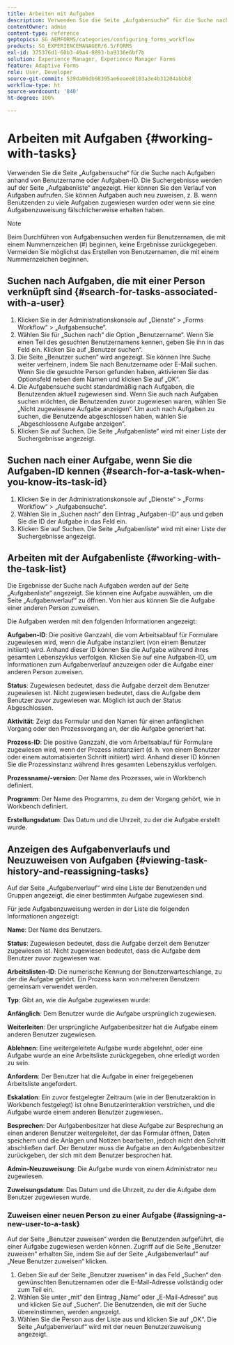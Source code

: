 ```yaml
---
title: Arbeiten mit Aufgaben
description: Verwenden Sie die Seite „Aufgabensuche“ für die Suche nach Aufgaben anhand von Benutzername oder Aufgaben-ID. Erfahren Sie mehr über die Arbeit mit Aufgaben.
contentOwner: admin
content-type: reference
geptopics: SG_AEMFORMS/categories/configuring_forms_workflow
products: SG_EXPERIENCEMANAGER/6.5/FORMS
exl-id: 375376d1-60b3-49a4-8893-ba9336e6bf7b
solution: Experience Manager, Experience Manager Forms
feature: Adaptive Forms
role: User, Developer
source-git-commit: 539da06db98395ae6eaee8103a3e4b31204abbb8
workflow-type: ht
source-wordcount: '840'
ht-degree: 100%

---
```


# Arbeiten mit Aufgaben {#working-with-tasks}

Verwenden Sie die Seite „Aufgabensuche“ für die Suche nach Aufgaben anhand von Benutzername oder Aufgaben-ID. Die Suchergebnisse werden auf der Seite „Aufgabenliste“ angezeigt. Hier können Sie den Verlauf von Aufgaben aufrufen. Sie können Aufgaben auch neu zuweisen, z. B. wenn Benutzenden zu viele Aufgaben zugewiesen wurden oder wenn sie eine Aufgabenzuweisung fälschlicherweise erhalten haben.

>[!NOTE]
>
>Beim Durchführen von Aufgabensuchen werden für Benutzernamen, die mit einem Nummernzeichen (#) beginnen, keine Ergebnisse zurückgegeben. Vermeiden Sie möglichst das Erstellen von Benutzernamen, die mit einem Nummernzeichen beginnen.

## Suchen nach Aufgaben, die mit einer Person verknüpft sind {#search-for-tasks-associated-with-a-user}

1. Klicken Sie in der Administrationskonsole auf „Dienste“ > „Forms Workflow“ > „Aufgabensuche“.
1. Wählen Sie für „Suchen nach“ die Option „Benutzername“. Wenn Sie einen Teil des gesuchten Benutzernamens kennen, geben Sie ihn in das Feld ein. Klicken Sie auf „Benutzer suchen“.
1. Die Seite „Benutzer suchen“ wird angezeigt. Sie können Ihre Suche weiter verfeinern, indem Sie nach Benutzername oder E-Mail suchen. Wenn Sie die gesuchte Person gefunden haben, aktivieren Sie das Optionsfeld neben dem Namen und klicken Sie auf „OK“.
1. Die Aufgabensuche sucht standardmäßig nach Aufgaben, die Benutzenden aktuell zugewiesen sind. Wenn Sie auch nach Aufgaben suchen möchten, die Benutzenden zuvor zugewiesen waren, wählen Sie „Nicht zugewiesene Aufgabe anzeigen“. Um auch nach Aufgaben zu suchen, die Benutzende abgeschlossen haben, wählen Sie „Abgeschlossene Aufgabe anzeigen“.
1. Klicken Sie auf Suchen. Die Seite „Aufgabenliste“ wird mit einer Liste der Suchergebnisse angezeigt.

## Suchen nach einer Aufgabe, wenn Sie die Aufgaben-ID kennen {#search-for-a-task-when-you-know-its-task-id}

1. Klicken Sie in der Administrationskonsole auf „Dienste“ > „Forms Workflow“ > „Aufgabensuche“.
1. Wählen Sie in „Suchen nach“ den Eintrag „Aufgaben-ID“ aus und geben Sie die ID der Aufgabe in das Feld ein.
1. Klicken Sie auf Suchen. Die Seite „Aufgabenliste“ wird mit einer Liste der Suchergebnisse angezeigt.

## Arbeiten mit der Aufgabenliste {#working-with-the-task-list}

Die Ergebnisse der Suche nach Aufgaben werden auf der Seite „Aufgabenliste“ angezeigt. Sie können eine Aufgabe auswählen, um die Seite „Aufgabenverlauf“ zu öffnen. Von hier aus können Sie die Aufgabe einer anderen Person zuweisen.

Die Aufgaben werden mit den folgenden Informationen angezeigt:

**Aufgaben-ID**: Die positive Ganzzahl, die vom Arbeitsablauf für Formulare zugewiesen wird, wenn die Aufgabe instanziiert (von einem Benutzer initiiert) wird. Anhand dieser ID können Sie die Aufgabe während ihres gesamten Lebenszyklus verfolgen. Klicken Sie auf eine Aufgaben-ID, um Informationen zum Aufgabenverlauf anzuzeigen oder die Aufgabe einer anderen Person zuweisen.

**Status**: Zugewiesen bedeutet, dass die Aufgabe derzeit dem Benutzer zugewiesen ist. Nicht zugewiesen bedeutet, dass die Aufgabe dem Benutzer zuvor zugewiesen war. Möglich ist auch der Status Abgeschlossen.

**Aktivität**: Zeigt das Formular und den Namen für einen anfänglichen Vorgang oder den Prozessvorgang an, der die Aufgabe generiert hat.

**Prozess-ID**: Die positive Ganzzahl, die vom Arbeitsablauf für Formulare zugewiesen wird, wenn der Prozess instanziiert (d. h. von einem Benutzer oder einem automatisierten Schritt initiiert) wird. Anhand dieser ID können Sie die Prozessinstanz während ihres gesamten Lebenszyklus verfolgen.

**Prozessname/-version**: Der Name des Prozesses, wie in Workbench definiert.

**Programm**: Der Name des Programms, zu dem der Vorgang gehört, wie in Workbench definiert.

**Erstellungsdatum**: Das Datum und die Uhrzeit, zu der die Aufgabe erstellt wurde.

## Anzeigen des Aufgabenverlaufs und Neuzuweisen von Aufgaben {#viewing-task-history-and-reassigning-tasks}

Auf der Seite „Aufgabenverlauf“ wird eine Liste der Benutzenden und Gruppen angezeigt, die einer bestimmten Aufgabe zugewiesen sind.

Für jede Aufgabenzuweisung werden in der Liste die folgenden Informationen angezeigt:

**Name**: Der Name des Benutzers.

**Status**: Zugewiesen bedeutet, dass die Aufgabe derzeit dem Benutzer zugewiesen ist. Nicht zugewiesen bedeutet, dass die Aufgabe dem Benutzer zuvor zugewiesen war.

**Arbeitslisten-ID**: Die numerische Kennung der Benutzerwarteschlange, zu der die Aufgabe gehört. Ein Prozess kann von mehreren Benutzern gemeinsam verwendet werden.

**Typ**: Gibt an, wie die Aufgabe zugewiesen wurde:

**Anfänglich**: Dem Benutzer wurde die Aufgabe ursprünglich zugewiesen.

**Weiterleiten**: Der ursprüngliche Aufgabenbesitzer hat die Aufgabe einem anderen Benutzer zugewiesen.

**Ablehnen**: Eine weitergeleitete Aufgabe wurde abgelehnt, oder eine Aufgabe wurde an eine Arbeitsliste zurückgegeben, ohne erledigt worden zu sein.

**Anfordern**: Der Benutzer hat die Aufgabe in einer freigegebenen Arbeitsliste angefordert.

**Eskalation**: Ein zuvor festgelegter Zeitraum (wie in der Benutzeraktion in Workbench festgelegt) ist ohne Benutzerinteraktion verstrichen, und die Aufgabe wurde einem anderen Benutzer zugewiesen..

**Besprechen**: Der Aufgabenbesitzer hat diese Aufgabe zur Besprechung an einen anderen Benutzer weitergeleitet, der das Formular öffnen, Daten speichern und die Anlagen und Notizen bearbeiten, jedoch nicht den Schritt abschließen darf. Der Benutzer muss die Aufgabe an den Aufgabenbesitzer zurückgeben, der sich mit dem Benutzer besprochen hat.

**Admin-Neuzuweisung**: Die Aufgabe wurde von einem Administrator neu zugewiesen.

**Zuweisungsdatum**: Das Datum und die Uhrzeit, zu der die Aufgabe dem Benutzer zugewiesen wurde.

### Zuweisen einer neuen Person zu einer Aufgabe {#assigning-a-new-user-to-a-task}

Auf der Seite „Benutzer zuweisen“ werden die Benutzenden aufgeführt, die einer Aufgabe zugewiesen werden können. Zugriff auf die Seite „Benutzer zuweisen“ erhalten Sie, indem Sie auf der Seite „Aufgabenverlauf“ auf „Neue Benutzer zuweisen“ klicken.

1. Geben Sie auf der Seite „Benutzer zuweisen“ in das Feld „Suchen“ den gewünschten Benutzernamen oder die E-Mail-Adresse vollständig oder zum Teil ein.
1. Wählen Sie unter „mit“ den Eintrag „Name“ oder „E-Mail-Adresse“ aus und klicken Sie auf „Suchen“. Die Benutzenden, die mit der Suche übereinstimmen, werden angezeigt.
1. Wählen Sie die Person aus der Liste aus und klicken Sie auf „OK“. Die Seite „Aufgabenverlauf“ wird mit der neuen Benutzerzuweisung angezeigt.
